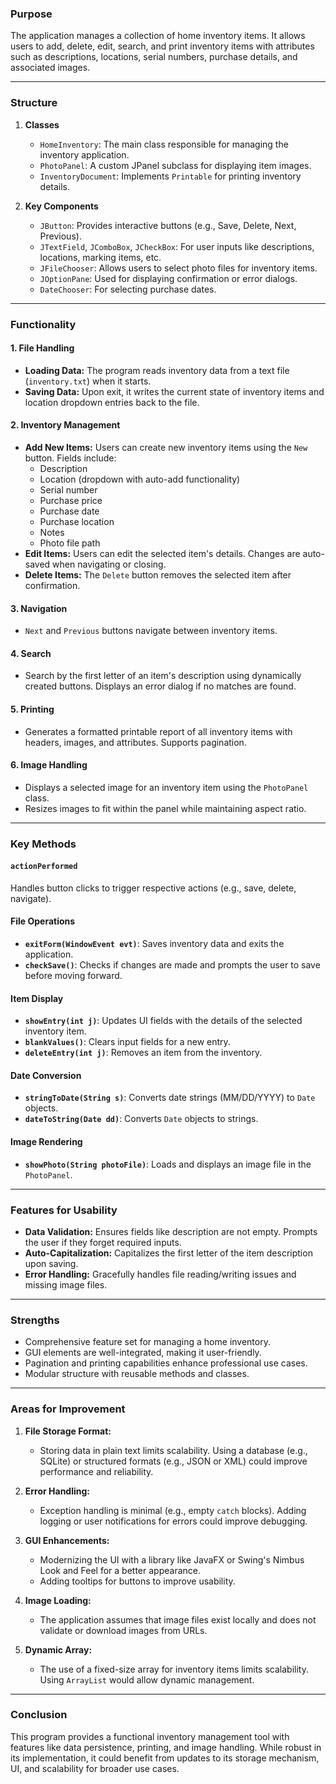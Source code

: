 
### **Purpose**
The application manages a collection of home inventory items. It allows users to add, delete, edit, search, and print inventory items with attributes such as descriptions, locations, serial numbers, purchase details, and associated images.

---

### **Structure**
1. **Classes**
   - `HomeInventory`: The main class responsible for managing the inventory application.
   - `PhotoPanel`: A custom JPanel subclass for displaying item images.
   - `InventoryDocument`: Implements `Printable` for printing inventory details.

2. **Key Components**
   - `JButton`: Provides interactive buttons (e.g., Save, Delete, Next, Previous).
   - `JTextField`, `JComboBox`, `JCheckBox`: For user inputs like descriptions, locations, marking items, etc.
   - `JFileChooser`: Allows users to select photo files for inventory items.
   - `JOptionPane`: Used for displaying confirmation or error dialogs.
   - `DateChooser`: For selecting purchase dates.

---

### **Functionality**

#### 1. **File Handling**
   - **Loading Data:** The program reads inventory data from a text file (`inventory.txt`) when it starts.
   - **Saving Data:** Upon exit, it writes the current state of inventory items and location dropdown entries back to the file.

#### 2. **Inventory Management**
   - **Add New Items:** Users can create new inventory items using the `New` button. Fields include:
     - Description
     - Location (dropdown with auto-add functionality)
     - Serial number
     - Purchase price
     - Purchase date
     - Purchase location
     - Notes
     - Photo file path
   - **Edit Items:** Users can edit the selected item's details. Changes are auto-saved when navigating or closing.
   - **Delete Items:** The `Delete` button removes the selected item after confirmation.

#### 3. **Navigation**
   - `Next` and `Previous` buttons navigate between inventory items.

#### 4. **Search**
   - Search by the first letter of an item's description using dynamically created buttons. Displays an error dialog if no matches are found.

#### 5. **Printing**
   - Generates a formatted printable report of all inventory items with headers, images, and attributes. Supports pagination.

#### 6. **Image Handling**
   - Displays a selected image for an inventory item using the `PhotoPanel` class.
   - Resizes images to fit within the panel while maintaining aspect ratio.

---

### **Key Methods**

#### **`actionPerformed`**
Handles button clicks to trigger respective actions (e.g., save, delete, navigate).

#### **File Operations**
   - **`exitForm(WindowEvent evt)`**: Saves inventory data and exits the application.
   - **`checkSave()`**: Checks if changes are made and prompts the user to save before moving forward.

#### **Item Display**
   - **`showEntry(int j)`**: Updates UI fields with the details of the selected inventory item.
   - **`blankValues()`**: Clears input fields for a new entry.
   - **`deleteEntry(int j)`**: Removes an item from the inventory.

#### **Date Conversion**
   - **`stringToDate(String s)`**: Converts date strings (MM/DD/YYYY) to `Date` objects.
   - **`dateToString(Date dd)`**: Converts `Date` objects to strings.

#### **Image Rendering**
   - **`showPhoto(String photoFile)`**: Loads and displays an image file in the `PhotoPanel`.

---

### **Features for Usability**
   - **Data Validation:** Ensures fields like description are not empty. Prompts the user if they forget required inputs.
   - **Auto-Capitalization:** Capitalizes the first letter of the item description upon saving.
   - **Error Handling:** Gracefully handles file reading/writing issues and missing image files.

---

### **Strengths**
   - Comprehensive feature set for managing a home inventory.
   - GUI elements are well-integrated, making it user-friendly.
   - Pagination and printing capabilities enhance professional use cases.
   - Modular structure with reusable methods and classes.

---

### **Areas for Improvement**
1. **File Storage Format:**
   - Storing data in plain text limits scalability. Using a database (e.g., SQLite) or structured formats (e.g., JSON or XML) could improve performance and reliability.

2. **Error Handling:**
   - Exception handling is minimal (e.g., empty `catch` blocks). Adding logging or user notifications for errors could improve debugging.

3. **GUI Enhancements:**
   - Modernizing the UI with a library like JavaFX or Swing's Nimbus Look and Feel for a better appearance.
   - Adding tooltips for buttons to improve usability.

4. **Image Loading:**
   - The application assumes that image files exist locally and does not validate or download images from URLs.

5. **Dynamic Array:**
   - The use of a fixed-size array for inventory items limits scalability. Using `ArrayList` would allow dynamic management.

---

### **Conclusion**
This program provides a functional inventory management tool with features like data persistence, printing, and image handling. While robust in its implementation, it could benefit from updates to its storage mechanism, UI, and scalability for broader use cases.
